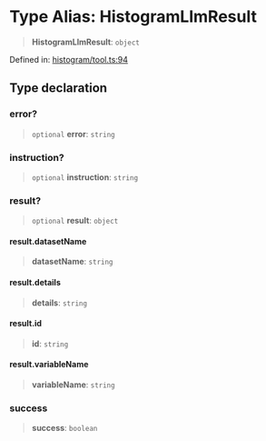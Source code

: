 # Type Alias: HistogramLlmResult

> **HistogramLlmResult**: `object`

Defined in: [histogram/tool.ts:94](https://github.com/GeoDaCenter/openassistant/blob/2cb8f20a901f3385efeb40778248119c5e49db78/packages/echarts/src/histogram/tool.ts#L94)

## Type declaration

### error?

> `optional` **error**: `string`

### instruction?

> `optional` **instruction**: `string`

### result?

> `optional` **result**: `object`

#### result.datasetName

> **datasetName**: `string`

#### result.details

> **details**: `string`

#### result.id

> **id**: `string`

#### result.variableName

> **variableName**: `string`

### success

> **success**: `boolean`
